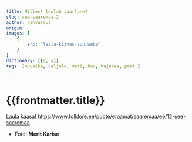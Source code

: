 ```yaml
---
title: Millest laulab saarlane?
slug: see-saaremaa-2
author: rahvalaul
origin:  
images: [
    {
        src: "lesta-kiivas-suu.webp"
    }
]
dictionary: [[a, a]]
tags: [muusika, Valjala, meri, kuu, kajakas, paat ]

---
```



<h1 class="story-h1">
    {{frontmatter.title}}
</h1>



Laula kaasa! https://www.folklore.ee/pubte/eraamat/saaremaa/ee/12-see-saaremaa




<!-- <story-author :author="frontmatter.author" :origin="frontmatter.origin" /> -->
<!-- <story-dictionary :terms="frontmatter.dictionary" /> -->

<!-- <details-wrapper summary="Mõtlemiseks ja arutlemiseks">

- ?

</details-wrapper> -->


<details-wrapper summary="Allikad" class="text-sm" icon="IconSources">

- Foto: **Merit Karise**

</details-wrapper>


